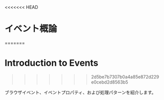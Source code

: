 <<<<<<< HEAD
# イベント概論
=======
# Introduction to Events
>>>>>>> 2d5be7b7307b0a4a85e872d229e0cebd2d8563b5

ブラウザイベント、イベントプロパティ、および処理パターンを紹介します。
